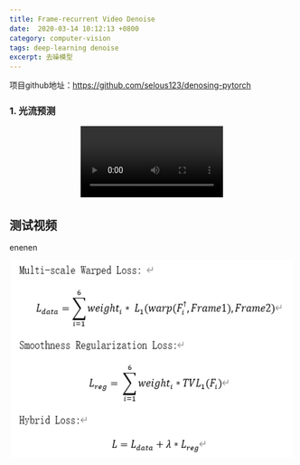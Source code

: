 ```yaml
---
title: Frame-recurrent Video Denoise
date:  2020-03-14 10:12:13 +0800
category: computer-vision
tags: deep-learning denoise
excerpt: 去噪模型
---
```


项目github地址：https://github.com/selous123/denosing-pytorch

### 1. 光流预测
<!-- <iframe width="480" height="360" src="https://raw.githubusercontent.com/selous123/denosing-pytorch/master/show/frvdwof/vimeo_presentation.mp4" frameborder="0"> </iframe> -->

<center><video src="https://raw.githubusercontent.com/selous123/denosing-pytorch/master/show/frvdwof/vimeo_presentation.mp4" controls="controls" width="50%" height="auto">
你的浏览器不支持HTML5浏览器
</video>
</center>


## 测试视频

enenen

<center><img src="https://raw.githubusercontent.com/selous123/denosing-pytorch/master/show/of/loss.png" width="500" height="350"/></center>
